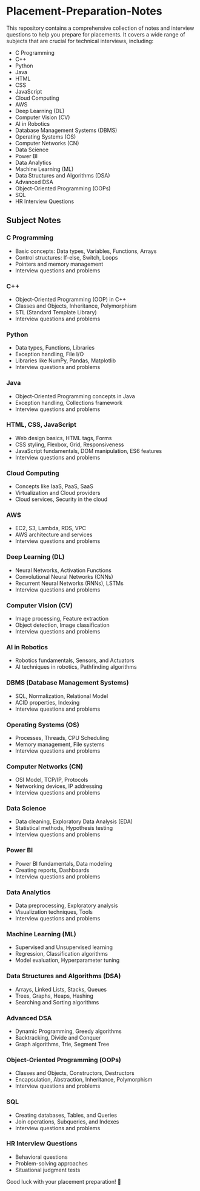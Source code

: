 # Placement-Preparation-Notes

This repository contains a comprehensive collection of notes and interview questions to help you prepare for placements. It covers a wide range of subjects that are crucial for technical interviews, including:

- C Programming
- C++
- Python
- Java
- HTML
- CSS
- JavaScript
- Cloud Computing
- AWS
- Deep Learning (DL)
- Computer Vision (CV)
- AI in Robotics
- Database Management Systems (DBMS)
- Operating Systems (OS)
- Computer Networks (CN)
- Data Science
- Power BI
- Data Analytics
- Machine Learning (ML)
- Data Structures and Algorithms (DSA)
- Advanced DSA
- Object-Oriented Programming (OOPs)
- SQL
- HR Interview Questions

## Subject Notes

### C Programming
- Basic concepts: Data types, Variables, Functions, Arrays
- Control structures: If-else, Switch, Loops
- Pointers and memory management
- Interview questions and problems

### C++
- Object-Oriented Programming (OOP) in C++
- Classes and Objects, Inheritance, Polymorphism
- STL (Standard Template Library)
- Interview questions and problems

### Python
- Data types, Functions, Libraries
- Exception handling, File I/O
- Libraries like NumPy, Pandas, Matplotlib
- Interview questions and problems

### Java
- Object-Oriented Programming concepts in Java
- Exception handling, Collections framework
- Interview questions and problems

### HTML, CSS, JavaScript
- Web design basics, HTML tags, Forms
- CSS styling, Flexbox, Grid, Responsiveness
- JavaScript fundamentals, DOM manipulation, ES6 features
- Interview questions and problems

### Cloud Computing
- Concepts like IaaS, PaaS, SaaS
- Virtualization and Cloud providers
- Cloud services, Security in the cloud

### AWS
- EC2, S3, Lambda, RDS, VPC
- AWS architecture and services
- Interview questions and problems

### Deep Learning (DL)
- Neural Networks, Activation Functions
- Convolutional Neural Networks (CNNs)
- Recurrent Neural Networks (RNNs), LSTMs
- Interview questions and problems

### Computer Vision (CV)
- Image processing, Feature extraction
- Object detection, Image classification
- Interview questions and problems

### AI in Robotics
- Robotics fundamentals, Sensors, and Actuators
- AI techniques in robotics, Pathfinding algorithms

### DBMS (Database Management Systems)
- SQL, Normalization, Relational Model
- ACID properties, Indexing
- Interview questions and problems

### Operating Systems (OS)
- Processes, Threads, CPU Scheduling
- Memory management, File systems
- Interview questions and problems

### Computer Networks (CN)
- OSI Model, TCP/IP, Protocols
- Networking devices, IP addressing
- Interview questions and problems

### Data Science
- Data cleaning, Exploratory Data Analysis (EDA)
- Statistical methods, Hypothesis testing
- Interview questions and problems

### Power BI
- Power BI fundamentals, Data modeling
- Creating reports, Dashboards
- Interview questions and problems

### Data Analytics
- Data preprocessing, Exploratory analysis
- Visualization techniques, Tools
- Interview questions and problems

### Machine Learning (ML)
- Supervised and Unsupervised learning
- Regression, Classification algorithms
- Model evaluation, Hyperparameter tuning

### Data Structures and Algorithms (DSA)
- Arrays, Linked Lists, Stacks, Queues
- Trees, Graphs, Heaps, Hashing
- Searching and Sorting algorithms

### Advanced DSA
- Dynamic Programming, Greedy algorithms
- Backtracking, Divide and Conquer
- Graph algorithms, Trie, Segment Tree

### Object-Oriented Programming (OOPs)
- Classes and Objects, Constructors, Destructors
- Encapsulation, Abstraction, Inheritance, Polymorphism
- Interview questions and problems

### SQL
- Creating databases, Tables, and Queries
- Join operations, Subqueries, and Indexes
- Interview questions and problems

### HR Interview Questions
- Behavioral questions
- Problem-solving approaches
- Situational judgment tests







Good luck with your placement preparation! 🚀
